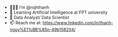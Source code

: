 - 🧑🏻‍💻 I’m @nqhthanh
- 👾 Learning Artificial Intelligence at FPT university
- 💞️ Data Analyst/ Data Scientist 
- 📫 Reach me at: https://www.linkedin.com/in/thanh-nguy%E1%BB%85n-49b158204/

<!---
nqhthanh/nqhthanh is a ✨ special ✨ repository because its `README.md` (this file) appears on your GitHub profile.
You can click the Preview link to take a look at your changes.
--->
